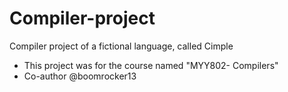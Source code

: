 # Compiler-project
Compiler project of a fictional language, called Cimple
- This project was for the course named "MYY802- Compilers"
- Co-author @boomrocker13
